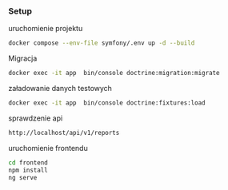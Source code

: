 ### Setup
uruchomienie projektu

```bash
docker compose --env-file symfony/.env up -d --build
```
Migracja

```bash
docker exec -it app  bin/console doctrine:migration:migrate 
```
załadowanie danych testowych 
```bash
docker exec -it app  bin/console doctrine:fixtures:load
```

sprawdzenie api
```bash
http://localhost/api/v1/reports
```

uruchomienie frontendu
```bash
cd frontend
npm install
ng serve
```